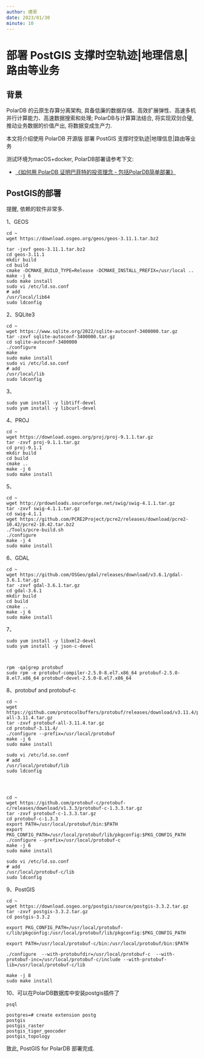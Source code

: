 ```yaml
---
author: 德哥
date: 2023/01/30
minute: 10
---
```


# 部署 PostGIS 支撑时空轨迹|地理信息|路由等业务

<ArticleInfo :frontmatter=$frontmatter></ArticleInfo>

       
          
## 背景    
PolarDB 的云原生存算分离架构, 具备低廉的数据存储、高效扩展弹性、高速多机并行计算能力、高速数据搜索和处理; PolarDB与计算算法结合, 将实现双剑合璧, 推动业务数据的价值产出, 将数据变成生产力.          
          
本文将介绍使用 PolarDB 开源版 部署 PostGIS 支撑时空轨迹|地理信息|路由等业务    
          
测试环境为macOS+docker, PolarDB部署请参考下文:          
- [《如何用 PolarDB 证明巴菲特的投资理念 - 包括PolarDB简单部署》](https://github.com/digoal/blog/blob/master/202209/20220908_02.md)          
          
## PostGIS的部署  
  
提醒, 依赖的软件非常多.   
  
1、GEOS  
  
```  
cd ~
wget https://download.osgeo.org/geos/geos-3.11.1.tar.bz2  
  
tar -jxvf geos-3.11.1.tar.bz2  
cd geos-3.11.1  
mkdir build  
cd build  
cmake -DCMAKE_BUILD_TYPE=Release -DCMAKE_INSTALL_PREFIX=/usr/local ..  
make -j 6  
sudo make install  
sudo vi /etc/ld.so.conf  
# add  
/usr/local/lib64  
sudo ldconfig  
```  
  
2、SQLite3  
  
```  
cd ~
wget https://www.sqlite.org/2022/sqlite-autoconf-3400000.tar.gz  
tar -zxvf sqlite-autoconf-3400000.tar.gz
cd sqlite-autoconf-3400000  
./configure   
make  
sudo make install  
sudo vi /etc/ld.so.conf  
# add  
/usr/local/lib  
sudo ldconfig  
```  
  
3、  
  
```  
sudo yum install -y libtiff-devel  
sudo yum install -y libcurl-devel  
```  
  
4、PROJ  
  
```  
cd ~
wget https://download.osgeo.org/proj/proj-9.1.1.tar.gz  
tar -zxvf proj-9.1.1.tar.gz  
cd proj-9.1.1  
mkdir build  
cd build  
cmake ..  
make -j 6  
sudo make install  
```  
  
  
5、  
  
```  
cd ~
wget http://prdownloads.sourceforge.net/swig/swig-4.1.1.tar.gz  
tar -zxvf swig-4.1.1.tar.gz  
cd swig-4.1.1  
wget https://github.com/PCRE2Project/pcre2/releases/download/pcre2-10.42/pcre2-10.42.tar.bz2  
./Tools/pcre-build.sh  
./configure  
make -j 4  
sudo make install  
```  
  
  
6、GDAL  
  
```  
cd ~
wget https://github.com/OSGeo/gdal/releases/download/v3.6.1/gdal-3.6.1.tar.gz  
tar -zxvf gdal-3.6.1.tar.gz  
cd gdal-3.6.1  
mkdir build  
cd build  
cmake ..  
make -j 6  
sudo make install  
```  
  
  
7、  
  
```  
sudo yum install -y libxml2-devel  
sudo yum install -y json-c-devel  
  
  
  
rpm -qa|grep protobuf  
sudo rpm -e protobuf-compiler-2.5.0-8.el7.x86_64 protobuf-2.5.0-8.el7.x86_64 protobuf-devel-2.5.0-8.el7.x86_64  
```  
  
8、protobuf and protobuf-c  
  
```  
cd ~
wget https://github.com/protocolbuffers/protobuf/releases/download/v3.11.4/protobuf-all-3.11.4.tar.gz
tar -zxvf protobuf-all-3.11.4.tar.gz 
cd protobuf-3.11.4/
./configure --prefix=/usr/local/protobuf
make -j 6  
sudo make install  
  
sudo vi /etc/ld.so.conf  
# add  
/usr/local/protobuf/lib  
sudo ldconfig  
  
  
  
  
cd ~
wget https://github.com/protobuf-c/protobuf-c/releases/download/v1.3.3/protobuf-c-1.3.3.tar.gz
tar -zxvf protobuf-c-1.3.3.tar.gz 
cd protobuf-c-1.3.3
export PATH=/usr/local/protobuf/bin:$PATH
export PKG_CONFIG_PATH=/usr/local/protobuf/lib/pkgconfig:$PKG_CONFIG_PATH  
./configure --prefix=/usr/local/protobuf-c 
make -j 6  
sudo make install  
    
sudo vi /etc/ld.so.conf
# add
/usr/local/protobuf-c/lib
sudo ldconfig
```  
  
9、PostGIS  
  
```  
cd ~
wget https://download.osgeo.org/postgis/source/postgis-3.3.2.tar.gz  
tar -zxvf postgis-3.3.2.tar.gz   
cd postgis-3.3.2  

export PKG_CONFIG_PATH=/usr/local/protobuf-c/lib/pkgconfig:/usr/local/protobuf/lib/pkgconfig:$PKG_CONFIG_PATH  

export PATH=/usr/local/protobuf-c/bin:/usr/local/protobuf/bin:$PATH

./configure  --with-protobufdir=/usr/local/protobuf-c  --with-protobuf-inc=/usr/local/protobuf-c/include --with-protobuf-lib=/usr/local/protobuf-c/lib

make -j 8  
sudo make install  
```  
  
10、可以在PolarDB数据库中安装postgis插件了  
  
```  
psql  
  
postgres=# create extension postg  
postgis                   
postgis_raster            
postgis_tiger_geocoder    
postgis_topology  
```  
  
致此, PostGIS for PolarDB 部署完成.
